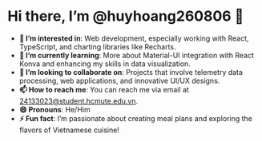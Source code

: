 # Hi there, I’m @huyhoang260806 👋

- **👀 I’m interested in**: Web development, especially working with React, TypeScript, and charting libraries like Recharts.  
- **🌱 I’m currently learning**: More about Material-UI integration with React Konva and enhancing my skills in data visualization.  
- **💞️ I’m looking to collaborate on**: Projects that involve telemetry data processing, web applications, and innovative UI/UX designs.  
- **📫 How to reach me**: You can reach me via email at [24133023@student.hcmute.edu.vn](mailto:24133023@student.hcmute.edu.vn).  
- **😄 Pronouns**: He/Him  
- **⚡ Fun fact**: I’m passionate about creating meal plans and exploring the flavors of Vietnamese cuisine!

<!---
huyhoang260806/huyhoang260806 is a ✨ special ✨ repository because its `README.md` (this file) appears on your GitHub profile.
You can click the Preview link to take a look at your changes.
--->
